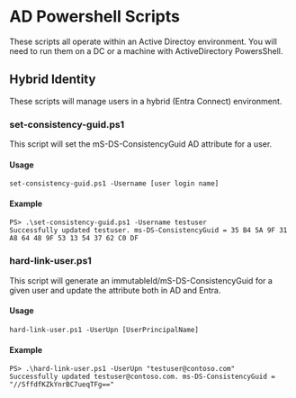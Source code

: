 # AD Powershell Scripts

These scripts all operate within an Active Directoy environment. You will need to run them on a DC or a machine with ActiveDirectory PowersShell.

## Hybrid Identity

These scripts will manage users in a hybrid (Entra Connect) environment.

### set-consistency-guid.ps1

This script will set the mS-DS-ConsistencyGuid AD attribute for a user.

#### Usage

```set-consistency-guid.ps1 -Username [user login name]```

#### Example

```
PS> .\set-consistency-guid.ps1 -Username testuser
Successfully updated testuser. ms-DS-ConsistencyGuid = 35 B4 5A 9F 31 A8 64 48 9F 53 13 54 37 62 C0 DF
```

### hard-link-user.ps1

This script will generate an immutableId/mS-DS-ConsistencyGuid for a given user and update the attribute both in AD and Entra.

#### Usage

```hard-link-user.ps1 -UserUpn [UserPrincipalName]```

#### Example

```
PS> .\hard-link-user.ps1 -UserUpn "testuser@contoso.com"
Successfully updated testuser@contoso.com. ms-DS-ConsistencyGuid = "//SffdfKZkYnrBC7ueqTFg=="
```
